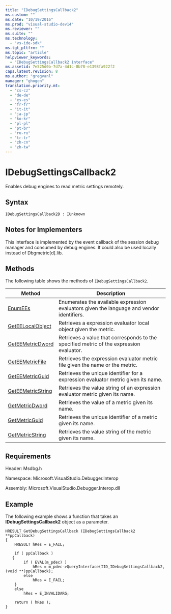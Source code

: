 ```yaml
---
title: "IDebugSettingsCallback2"
ms.custom: ""
ms.date: "10/19/2016"
ms.prod: "visual-studio-dev14"
ms.reviewer: ""
ms.suite: ""
ms.technology: 
  - "vs-ide-sdk"
ms.tgt_pltfrm: ""
ms.topic: "article"
helpviewer_keywords: 
  - "IDebugSettingsCallback2 interface"
ms.assetid: 7e525d0b-7d7a-4d1c-8b78-e1398fa922f2
caps.latest.revision: 8
ms.author: "gregvanl"
manager: "ghogen"
translation.priority.mt: 
  - "cs-cz"
  - "de-de"
  - "es-es"
  - "fr-fr"
  - "it-it"
  - "ja-jp"
  - "ko-kr"
  - "pl-pl"
  - "pt-br"
  - "ru-ru"
  - "tr-tr"
  - "zh-cn"
  - "zh-tw"
---
```

# IDebugSettingsCallback2
Enables debug engines to read metric settings remotely.  
  
## Syntax  
  
```  
IDebugSettingsCallback2D : IUnknown  
```  
  
## Notes for Implementers  
 This interface is implemented by the event callback of the session debug manager and consumed by debug engines. It could also be used locally instead of Dbgmetric[d].lib.  
  
## Methods  
 The following table shows the methods of `IDebugSettingsCallback2`.  
  
|Method|Description|  
|------------|-----------------|  
|[EnumEEs](../extensibility-debugger-reference/idebugsettingscallback2--enumees.md)|Enumerates the available expression evaluators given the language and vendor identifiers.|  
|[GetEELocalObject](../extensibility-debugger-reference/idebugsettingscallback2--geteelocalobject.md)|Retrieves a expression evaluator local object given the metric.|  
|[GetEEMetricDword](../extensibility-debugger-reference/idebugsettingscallback2--geteemetricdword.md)|Retrieves a value that corresponds to the specified metric of the expression evaluator.|  
|[GetEEMetricFile](../extensibility-debugger-reference/idebugsettingscallback2--geteemetricfile.md)|Retrieves the expression evaluator metric file given the name or the metric.|  
|[GetEEMetricGuid](../extensibility-debugger-reference/idebugsettingscallback2--geteemetricguid.md)|Retrieves the unique identifier for a expression evaluator metric given its name.|  
|[GetEEMetricString](../extensibility-debugger-reference/idebugsettingscallback2--geteemetricstring.md)|Retrieves the value string of an expression evaluator metric given its name.|  
|[GetMetricDword](../extensibility-debugger-reference/idebugsettingscallback2--getmetricdword.md)|Retrieves the value of a metric given its name.|  
|[GetMetricGuid](../extensibility-debugger-reference/idebugsettingscallback2--getmetricguid.md)|Retrieves the unique identifier of a metric given its name.|  
|[GetMetricString](../extensibility-debugger-reference/idebugsettingscallback2--getmetricstring.md)|Retrieves the value string of the metric given its name.|  
  
## Requirements  
 Header: Msdbg.h  
  
 Namespace: Microsoft.VisualStudio.Debugger.Interop  
  
 Assembly: Microsoft.VisualStudio.Debugger.Interop.dll  
  
## Example  
 The following example shows a function that takes an **IDebugSettingsCallback2** object as a parameter.  
  
```cpp#  
HRESULT GetDebugSettingsCallback (IDebugSettingsCallback2 **ppCallback)  
{  
    HRESULT hRes = E_FAIL;  
  
    if ( ppCallback )  
   {  
        if ( EVAL(m_pdec) )  
            hRes = m_pdec->QueryInterface(IID_IDebugSettingsCallback2, (void **)ppCallback);  
        else  
            hRes = E_FAIL;  
    }  
    else  
        hRes = E_INVALIDARG;  
  
    return ( hRes );  
}  
```